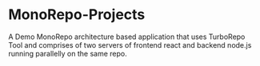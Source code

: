 # MonoRepo-Projects
A Demo MonoRepo architecture based application that uses TurboRepo Tool and comprises of two servers of frontend react and backend node.js running parallelly on the same repo.
